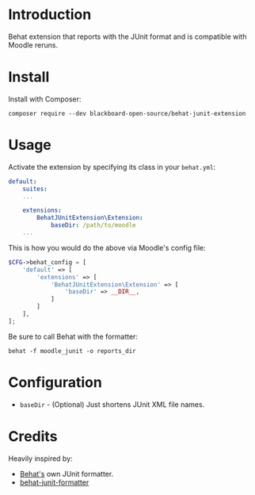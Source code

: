 # Introduction

Behat extension that reports with the JUnit format and is compatible with Moodle reruns.

# Install

Install with Composer:

    composer require --dev blackboard-open-source/behat-junit-extension

# Usage

Activate the extension by specifying its class in your `behat.yml`:

```yaml
default:
    suites:
    ...

    extensions:
        BehatJUnitExtension\Extension:
            baseDir: /path/to/moodle
    ...
```

This is how you would do the above via Moodle's config file:

```php
$CFG->behat_config = [
    'default' => [
        'extensions' => [
            'BehatJUnitExtension\Extension' => [
                'baseDir' => __DIR__,
            ]
        ]
    ],
];
```

Be sure to call Behat with the formatter:

    behat -f moodle_junit -o reports_dir

# Configuration

* `baseDir` - (Optional) Just shortens JUnit XML file names.

# Credits

Heavily inspired by:

* [Behat's](https://github.com/Behat/Behat) own JUnit formatter.
* [behat-junit-formatter](https://github.com/j-arnaiz/behat-junit-formatter)
